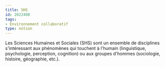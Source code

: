 ```yaml
---
title: SHS
id: 2022408
tags:
- Environnement collaboratif
type: notion
---
```


Les Sciences Humaines et Sociales (SHS) sont un ensemble de disciplines s'intéressant aux phénomènes qui touchent à l'humain (linguistique, psychologie, perception, cognition) ou aux groupes d'hommes (sociologie, histoire, géographie, etc.).

